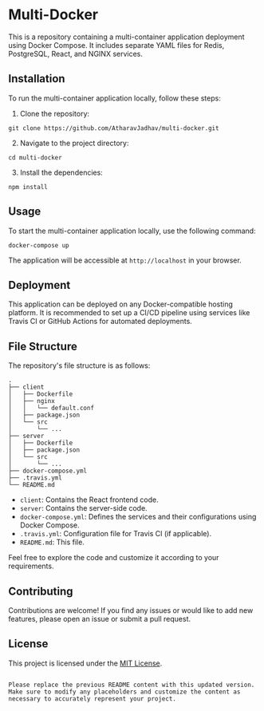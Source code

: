 # Multi-Docker

This is a repository containing a multi-container application deployment using Docker Compose. It includes separate YAML files for Redis, PostgreSQL, React, and NGINX services.

## Installation

To run the multi-container application locally, follow these steps:

1. Clone the repository:

```shell
git clone https://github.com/AtharavJadhav/multi-docker.git
```

2. Navigate to the project directory:

```shell
cd multi-docker
```

3. Install the dependencies:

```shell
npm install
```

## Usage

To start the multi-container application locally, use the following command:

```shell
docker-compose up
```

The application will be accessible at `http://localhost` in your browser.

## Deployment

This application can be deployed on any Docker-compatible hosting platform. It is recommended to set up a CI/CD pipeline using services like Travis CI or GitHub Actions for automated deployments.

## File Structure

The repository's file structure is as follows:

```
.
├── client
│   ├── Dockerfile
│   ├── nginx
│   │   └── default.conf
│   ├── package.json
│   └── src
│       └── ...
├── server
│   ├── Dockerfile
│   ├── package.json
│   └── src
│       └── ...
├── docker-compose.yml
├── .travis.yml
└── README.md
```

- `client`: Contains the React frontend code.
- `server`: Contains the server-side code.
- `docker-compose.yml`: Defines the services and their configurations using Docker Compose.
- `.travis.yml`: Configuration file for Travis CI (if applicable).
- `README.md`: This file.

Feel free to explore the code and customize it according to your requirements.

## Contributing

Contributions are welcome! If you find any issues or would like to add new features, please open an issue or submit a pull request.

## License

This project is licensed under the [MIT License](LICENSE).
```

Please replace the previous README content with this updated version. Make sure to modify any placeholders and customize the content as necessary to accurately represent your project.
